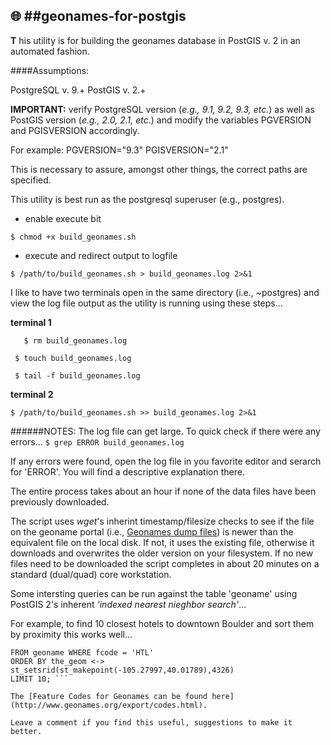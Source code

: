 :globe_with_meridians: 
##geonames-for-postgis 
----------------------

__T__ his utility is for building the geonames database in PostGIS v. 2 in an automated fashion. 

####Assumptions: 

PostgreSQL v. 9.+
PostGIS v. 2.+

**IMPORTANT:** verify PostgreSQL version (_e.g., 9.1, 9.2, 9.3, etc._) as well as PostGIS 
version (_e.g., 2.0, 2.1, etc._) and modify the variables PGVERSION and PGISVERSION
accordingly.  

For example:
PGVERSION="9.3"
PGISVERSION="2.1"

This is necessary to assure, amongst other things, the correct paths are specified.

This utility is best run as the postgresql superuser (e.g., postgres).  

* enable execute bit

```$ chmod +x build_geonames.sh```

* execute and redirect output to logfile 

```$ /path/to/build_geonames.sh > build_geonames.log 2>&1 ```

I like to have two terminals open in the same directory (i.e., ~postgres) and view 
the log file output as the utility is running using these steps...

**terminal 1**

```   $ rm build_geonames.log```

``` $ touch build_geonames.log```

``` $ tail -f build_geonames.log```

**terminal 2**

```$ /path/to/build_geonames.sh >> build_geonames.log 2>&1```

######NOTES: 
The log file can get large.  To quick check if there were any errors...
```$ grep ERROR build_geonames.log```

If any errors were found, open the log file in you favorite editor and serarch for 'ERROR'.
You will find a descriptive explanation there.

The entire process takes about an hour if none of the data files have been previously downloaded.

The script uses _wget_'s inherint timestamp/filesize checks to see if the file on the 
geoname portal (i.e., [Geonames dump files](http://download.geonames.org/export/dump/)) is newer 
than the equivalent file on the local disk.  If not, it uses the existing file, otherwise it downloads 
and overwrites the older version on your filesystem.  If no new files need to be downloaded the script 
completes in about 20 minutes on a standard (dual/quad) core workstation.

Some intersting queries can be run against the table 'geoname' using PostGIS 2's
inherent _'indexed nearest nieghbor search'_...

For example, to find 10 closest hotels to downtown Boulder and sort them by proximity
this works well...

```SELECT name, fcode
FROM geoname WHERE fcode = 'HTL'
ORDER BY the_geom <-> st_setsrid(st_makepoint(-105.27997,40.01789),4326)
LIMIT 10; ```

The [Feature Codes for Geonames can be found here](http://www.geonames.org/export/codes.html).

Leave a comment if you find this useful, suggestions to make it better.
